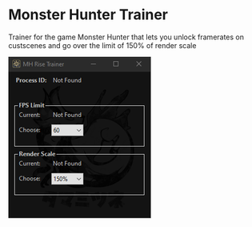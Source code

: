 # Monster Hunter Trainer
Trainer for the game Monster Hunter that lets you unlock framerates on custscenes and go over the limit of 150% of render scale

![Screenshot](MHRiseTrainer/Resources/Screenshot.png)
